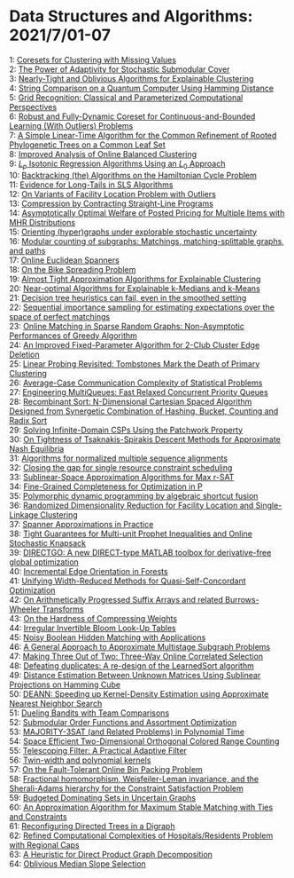 # Data Structures and Algorithms: 2021/7/01-07  
1: [Coresets for Clustering with Missing Values](https://doi.org/10.48550/arXiv.2106.16112)  
2: [The Power of Adaptivity for Stochastic Submodular Cover](https://doi.org/10.48550/arXiv.2106.16115)  
3: [Nearly-Tight and Oblivious Algorithms for Explainable Clustering](https://doi.org/10.48550/arXiv.2106.16147)  
4: [String Comparison on a Quantum Computer Using Hamming Distance](https://doi.org/10.48550/arXiv.2106.16173)  
5: [Grid Recognition: Classical and Parameterized Computational Perspectives](https://doi.org/10.48550/arXiv.2106.16180)  
6: [Robust and Fully-Dynamic Coreset for Continuous-and-Bounded Learning  (With Outliers) Problems](https://doi.org/10.48550/arXiv.2107.00068)  
7: [A Simple Linear-Time Algorithm for the Common Refinement of Rooted  Phylogenetic Trees on a Common Leaf Set](https://doi.org/10.48550/arXiv.2107.00072)  
8: [Improved Analysis of Online Balanced Clustering](https://doi.org/10.48550/arXiv.2107.00145)  
9: [$L_p$ Isotonic Regression Algorithms Using an $L_0$ Approach](https://doi.org/10.48550/arXiv.2107.00251)  
10: [Backtracking (the) Algorithms on the Hamiltonian Cycle Problem](https://doi.org/10.48550/arXiv.2107.00314)  
11: [Evidence for Long-Tails in SLS Algorithms](https://doi.org/10.48550/arXiv.2107.00378)  
12: [On Variants of Facility Location Problem with Outliers](https://doi.org/10.48550/arXiv.2107.00403)  
13: [Compression by Contracting Straight-Line Programs](https://doi.org/10.48550/arXiv.2107.00446)  
14: [Asymptotically Optimal Welfare of Posted Pricing for Multiple Items with  MHR Distributions](https://doi.org/10.48550/arXiv.2107.00526)  
15: [Orienting (hyper)graphs under explorable stochastic uncertainty](https://doi.org/10.48550/arXiv.2107.00572)  
16: [Modular counting of subgraphs: Matchings, matching-splittable graphs,  and paths](https://doi.org/10.48550/arXiv.2107.00629)  
17: [Online Euclidean Spanners](https://doi.org/10.48550/arXiv.2107.00684)  
18: [On the Bike Spreading Problem](https://doi.org/10.48550/arXiv.2107.00761)  
19: [Almost Tight Approximation Algorithms for Explainable Clustering](https://doi.org/10.48550/arXiv.2107.00774)  
20: [Near-optimal Algorithms for Explainable k-Medians and k-Means](https://doi.org/10.48550/arXiv.2107.00798)  
21: [Decision tree heuristics can fail, even in the smoothed setting](https://doi.org/10.48550/arXiv.2107.00819)  
22: [Sequential importance sampling for estimating expectations over the  space of perfect matchings](https://doi.org/10.48550/arXiv.2107.00850)  
23: [Online Matching in Sparse Random Graphs: Non-Asymptotic Performances of  Greedy Algorithm](https://doi.org/10.48550/arXiv.2107.00995)  
24: [An Improved Fixed-Parameter Algorithm for 2-Club Cluster Edge Deletion](https://doi.org/10.48550/arXiv.2107.01133)  
25: [Linear Probing Revisited: Tombstones Mark the Death of Primary  Clustering](https://doi.org/10.48550/arXiv.2107.01250)  
26: [Average-Case Communication Complexity of Statistical Problems](https://doi.org/10.48550/arXiv.2107.01335)  
27: [Engineering MultiQueues: Fast Relaxed Concurrent Priority Queues](https://doi.org/10.48550/arXiv.2107.01350)  
28: [Recombinant Sort: N-Dimensional Cartesian Spaced Algorithm Designed from  Synergetic Combination of Hashing, Bucket, Counting and Radix Sort](https://doi.org/10.48550/arXiv.2107.01391)  
29: [Solving Infinite-Domain CSPs Using the Patchwork Property](https://doi.org/10.48550/arXiv.2107.01428)  
30: [On Tightness of Tsaknakis-Spirakis Descent Methods for Approximate Nash  Equilibria](https://doi.org/10.48550/arXiv.2107.01471)  
31: [Algorithms for normalized multiple sequence alignments](https://doi.org/10.48550/arXiv.2107.01607)  
32: [Closing the gap for single resource constraint scheduling](https://doi.org/10.48550/arXiv.2107.01613)  
33: [Sublinear-Space Approximation Algorithms for Max r-SAT](https://doi.org/10.48550/arXiv.2107.01673)  
34: [Fine-Grained Completeness for Optimization in P](https://doi.org/10.48550/arXiv.2107.01721)  
35: [Polymorphic dynamic programming by algebraic shortcut fusion](https://doi.org/10.48550/arXiv.2107.01752)  
36: [Randomized Dimensionality Reduction for Facility Location and  Single-Linkage Clustering](https://doi.org/10.48550/arXiv.2107.01804)  
37: [Spanner Approximations in Practice](https://doi.org/10.48550/arXiv.2107.02018)  
38: [Tight Guarantees for Multi-unit Prophet Inequalities and Online  Stochastic Knapsack](https://doi.org/10.48550/arXiv.2107.02058)  
39: [DIRECTGO: A new DIRECT-type MATLAB toolbox for derivative-free global  optimization](https://doi.org/10.48550/arXiv.2107.02205)  
40: [Incremental Edge Orientation in Forests](https://doi.org/10.48550/arXiv.2107.02318)  
41: [Unifying Width-Reduced Methods for Quasi-Self-Concordant Optimization](https://doi.org/10.48550/arXiv.2107.02432)  
42: [On Arithmetically Progressed Suffix Arrays and related Burrows-Wheeler  Transforms](https://doi.org/10.48550/arXiv.2107.02503)  
43: [On the Hardness of Compressing Weights](https://doi.org/10.48550/arXiv.2107.02554)  
44: [Irregular Invertible Bloom Look-Up Tables](https://doi.org/10.48550/arXiv.2107.02573)  
45: [Noisy Boolean Hidden Matching with Applications](https://doi.org/10.48550/arXiv.2107.02578)  
46: [A General Approach to Approximate Multistage Subgraph Problems](https://doi.org/10.48550/arXiv.2107.02581)  
47: [Making Three Out of Two: Three-Way Online Correlated Selection](https://doi.org/10.48550/arXiv.2107.02605)  
48: [Defeating duplicates: A re-design of the LearnedSort algorithm](https://doi.org/10.48550/arXiv.2107.03290)  
49: [Distance Estimation Between Unknown Matrices Using Sublinear Projections  on Hamming Cube](https://doi.org/10.48550/arXiv.2107.02666)  
50: [DEANN: Speeding up Kernel-Density Estimation using Approximate Nearest  Neighbor Search](https://doi.org/10.48550/arXiv.2107.02736)  
51: [Dueling Bandits with Team Comparisons](https://doi.org/10.48550/arXiv.2107.02738)  
52: [Submodular Order Functions and Assortment Optimization](https://doi.org/10.48550/arXiv.2107.02743)  
53: [MAJORITY-3SAT (and Related Problems) in Polynomial Time](https://doi.org/10.48550/arXiv.2107.02748)  
54: [Space Efficient Two-Dimensional Orthogonal Colored Range Counting](https://doi.org/10.48550/arXiv.2107.02787)  
55: [Telescoping Filter: A Practical Adaptive Filter](https://doi.org/10.48550/arXiv.2107.02866)  
56: [Twin-width and polynomial kernels](https://doi.org/10.48550/arXiv.2107.02882)  
57: [On the Fault-Tolerant Online Bin Packing Problem](https://doi.org/10.48550/arXiv.2107.02922)  
58: [Fractional homomorphism, Weisfeiler-Leman invariance, and the  Sherali-Adams hierarchy for the Constraint Satisfaction Problem](https://doi.org/10.48550/arXiv.2107.02956)  
59: [Budgeted Dominating Sets in Uncertain Graphs](https://doi.org/10.48550/arXiv.2107.03020)  
60: [An Approximation Algorithm for Maximum Stable Matching with Ties and  Constraints](https://doi.org/10.48550/arXiv.2107.03076)  
61: [Reconfiguring Directed Trees in a Digraph](https://doi.org/10.48550/arXiv.2107.03092)  
62: [Refined Computational Complexities of Hospitals/Residents Problem with  Regional Caps](https://doi.org/10.48550/arXiv.2107.03123)  
63: [A Heuristic for Direct Product Graph Decomposition](https://doi.org/10.48550/arXiv.2107.03133)  
64: [Oblivious Median Slope Selection](https://doi.org/10.48550/arXiv.2107.03193)  